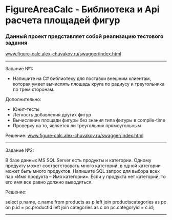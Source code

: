 # FigureAreaCalc - Библиотека и Api расчета площадей фигур

### Данный проект представляет собой реализацию тестового задания

www.figure-calc.alex-chuvakov.ru/swagger/index.html

___

Задание №1:

* Напишите на C# библиотеку для поставки внешним клиентам, которая умеет вычислять площадь круга по радиусу и треугольника по трем сторонам. 

Дополнительно:

* Юнит-тесты
* Легкость добавления других фигур
* Вычисление площади фигуры без знания типа фигуры в compile-time
* Проверку на то, является ли треугольник прямоугольным

Решение: www.figure-calc.alex-chuvakov.ru/swagger/index.html

___

Задание №2:

В базе данных MS SQL Server есть продукты и категории. Одному продукту может соответствовать много категорий, в одной категории может быть много продуктов. Напишите SQL запрос для выбора всех пар «Имя продукта – Имя категории». Если у продукта нет категорий, то его имя все равно должно выводиться.

Решение:

select p.name, c.name
from products as p 
left join productscategories as pc on p.id = pc.productid 
left join categories as c on pc.categoryid = c.id;
___
